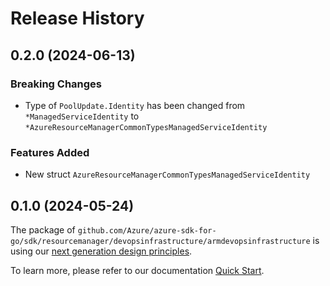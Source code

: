 # Release History

## 0.2.0 (2024-06-13)
### Breaking Changes

- Type of `PoolUpdate.Identity` has been changed from `*ManagedServiceIdentity` to `*AzureResourceManagerCommonTypesManagedServiceIdentity`

### Features Added

- New struct `AzureResourceManagerCommonTypesManagedServiceIdentity`


## 0.1.0 (2024-05-24)

The package of `github.com/Azure/azure-sdk-for-go/sdk/resourcemanager/devopsinfrastructure/armdevopsinfrastructure` is using our [next generation design principles](https://azure.github.io/azure-sdk/general_introduction.html).

To learn more, please refer to our documentation [Quick Start](https://aka.ms/azsdk/go/mgmt).